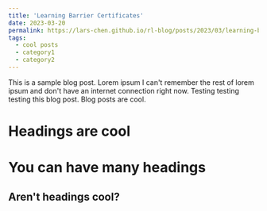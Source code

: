 ```yaml
---
title: 'Learning Barrier Certificates'
date: 2023-03-20
permalink: https://lars-chen.github.io/rl-blog/posts/2023/03/learning-barrier-certificates/
tags:
  - cool posts
  - category1
  - category2
---
```


This is a sample blog post. Lorem ipsum I can't remember the rest of lorem ipsum and don't have an internet connection right now. Testing testing testing this blog post. Blog posts are cool.

Headings are cool
======

You can have many headings
======

Aren't headings cool?
------
